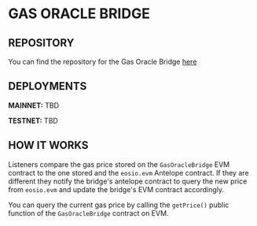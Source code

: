 # GAS ORACLE BRIDGE

## REPOSITORY
You can find the repository for the Gas Oracle Bridge [here](https://github.com/telosnetwork/gas-oracle-bridge)

## DEPLOYMENTS

**MAINNET:** TBD

**TESTNET:** TBD

## HOW IT WORKS

Listeners compare the gas price stored on the `GasOracleBridge` EVM contract to the one stored and the `eosio.evm` Antelope contract. If they are different they notify the bridge's antelope contract to query the new price from `eosio.evm` and update the bridge's EVM contract accordingly.

You can query the current gas price by calling the `getPrice()` public function of the `GasOracleBridge` contract on EVM.
